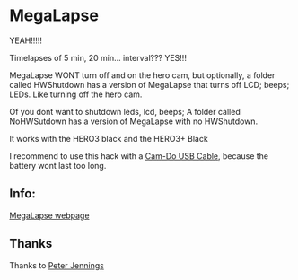 MegaLapse
============

YEAH!!!!!

Timelapses of 5 min, 20 min… interval??? YES!!!

MegaLapse WONT turn off and on the hero cam, but optionally, a folder called HWShutdown has a version of MegaLapse that turns off LCD; beeps; LEDs. Like turning off the hero cam.

Of you dont want to shutdown leds, lcd, beeps; A folder called NoHWSutdown has a version of MegaLapse with no HWShutdown.

It works with the HERO3 black and the HERO3+ Black



I recommend to use this hack with a [Cam-Do USB Cable](http://cam-do.com/GoProUSBConnectors.html), because the battery wont last too long.

Info:
-----

[MegaLapse webpage](http://chernowii.com/megalapse)

Thanks
-------

Thanks to [Peter Jennings](http://cam-do.com)

